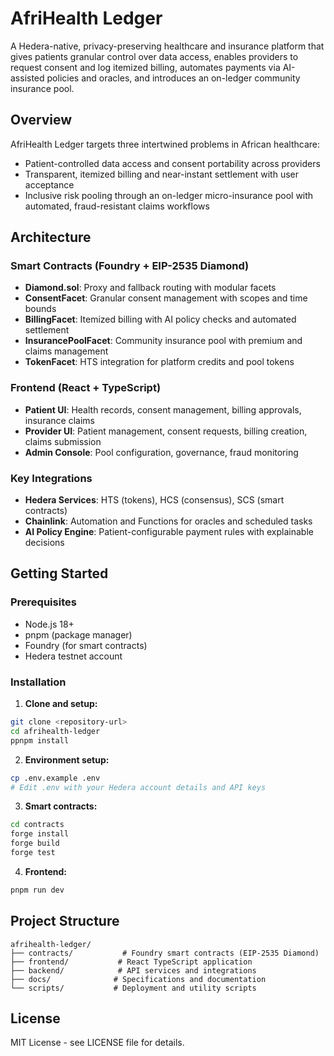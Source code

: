 # AfriHealth Ledger

A Hedera-native, privacy-preserving healthcare and insurance platform that gives patients granular control over data access, enables providers to request consent and log itemized billing, automates payments via AI-assisted policies and oracles, and introduces an on-ledger community insurance pool.

## Overview

AfriHealth Ledger targets three intertwined problems in African healthcare:
- Patient-controlled data access and consent portability across providers
- Transparent, itemized billing and near-instant settlement with user acceptance
- Inclusive risk pooling through an on-ledger micro-insurance pool with automated, fraud-resistant claims workflows

## Architecture

### Smart Contracts (Foundry + EIP-2535 Diamond)
- **Diamond.sol**: Proxy and fallback routing with modular facets
- **ConsentFacet**: Granular consent management with scopes and time bounds
- **BillingFacet**: Itemized billing with AI policy checks and automated settlement
- **InsurancePoolFacet**: Community insurance pool with premium and claims management
- **TokenFacet**: HTS integration for platform credits and pool tokens

### Frontend (React + TypeScript)
- **Patient UI**: Health records, consent management, billing approvals, insurance claims
- **Provider UI**: Patient management, consent requests, billing creation, claims submission
- **Admin Console**: Pool configuration, governance, fraud monitoring

### Key Integrations
- **Hedera Services**: HTS (tokens), HCS (consensus), SCS (smart contracts)
- **Chainlink**: Automation and Functions for oracles and scheduled tasks
- **AI Policy Engine**: Patient-configurable payment rules with explainable decisions

## Getting Started

### Prerequisites
- Node.js 18+
- pnpm (package manager)
- Foundry (for smart contracts)
- Hedera testnet account

### Installation

1. **Clone and setup:**
```bash
git clone <repository-url>
cd afrihealth-ledger
ppnpm install
```

2. **Environment setup:**
```bash
cp .env.example .env
# Edit .env with your Hedera account details and API keys
```

3. **Smart contracts:**
```bash
cd contracts
forge install
forge build
forge test
```

4. **Frontend:**
```bash
pnpm run dev
```

## Project Structure

```
afrihealth-ledger/
├── contracts/           # Foundry smart contracts (EIP-2535 Diamond)
├── frontend/           # React TypeScript application
├── backend/            # API services and integrations
├── docs/              # Specifications and documentation
└── scripts/           # Deployment and utility scripts
```

## License

MIT License - see LICENSE file for details.
